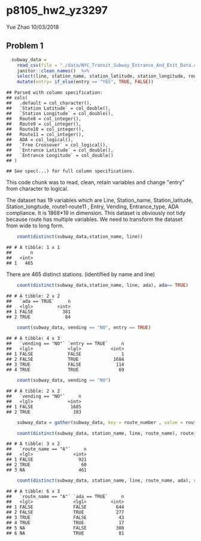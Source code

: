 p8105\_hw2\_yz3297
================
Yue Zhao
10/03/2018

Problem 1
---------

``` r
  subway_data = 
    read_csv(file = "./data/NYC_Transit_Subway_Entrance_And_Exit_Data.csv") %>%
    janitor::clean_names()  %>%
    select(line, station_name, station_latitude, station_longitude, route1:route11 , entry, vending, entrance_type, ada) %>%
    mutate(entry= if_else(entry == "YES", TRUE, FALSE))
```

    ## Parsed with column specification:
    ## cols(
    ##   .default = col_character(),
    ##   `Station Latitude` = col_double(),
    ##   `Station Longitude` = col_double(),
    ##   Route8 = col_integer(),
    ##   Route9 = col_integer(),
    ##   Route10 = col_integer(),
    ##   Route11 = col_integer(),
    ##   ADA = col_logical(),
    ##   `Free Crossover` = col_logical(),
    ##   `Entrance Latitude` = col_double(),
    ##   `Entrance Longitude` = col_double()
    ## )

    ## See spec(...) for full column specifications.

This code chunk was to read, clean, retain variables and change "entry" from character to logical.

The dataset has 19 variables which are Line, Station\_name, Station\_latitude, Station\_longitude, route1-route11 , Entry, Vending, Entrance\_type, ADA compliance. It is 1868\*19 in dimension. This dataset is obviously not tidy because route has multiple variables. We need to transform the dataset from wide to long form.

``` r
    count(distinct(subway_data,station_name, line)) 
```

    ## # A tibble: 1 x 1
    ##       n
    ##   <int>
    ## 1   465

There are 465 distinct stations. (identified by name and line)

``` r
    count(distinct(subway_data,station_name, line, ada), ada== TRUE)
```

    ## # A tibble: 2 x 2
    ##   `ada == TRUE`     n
    ##   <lgl>         <int>
    ## 1 FALSE           381
    ## 2 TRUE             84

``` r
    count(subway_data, vending == "NO", entry == TRUE)
```

    ## # A tibble: 4 x 3
    ##   `vending == "NO"` `entry == TRUE`     n
    ##   <lgl>             <lgl>           <int>
    ## 1 FALSE             FALSE               1
    ## 2 FALSE             TRUE             1684
    ## 3 TRUE              FALSE             114
    ## 4 TRUE              TRUE               69

``` r
    count(subway_data, vending == "NO")
```

    ## # A tibble: 2 x 2
    ##   `vending == "NO"`     n
    ##   <lgl>             <int>
    ## 1 FALSE              1685
    ## 2 TRUE                183

``` r
    subway_data = gather(subway_data, key = route_number , value = route_name, route1:route11)
```

``` r
    count(distinct(subway_data, station_name, line, route_name), route_name == "A")
```

    ## # A tibble: 3 x 2
    ##   `route_name == "A"`     n
    ##   <lgl>               <int>
    ## 1 FALSE                 921
    ## 2 TRUE                   60
    ## 3 NA                    461

``` r
    count(distinct(subway_data, station_name, line, route_name, ada), route_name == "A" , ada== TRUE)
```

    ## # A tibble: 6 x 3
    ##   `route_name == "A"` `ada == TRUE`     n
    ##   <lgl>               <lgl>         <int>
    ## 1 FALSE               FALSE           644
    ## 2 FALSE               TRUE            277
    ## 3 TRUE                FALSE            43
    ## 4 TRUE                TRUE             17
    ## 5 NA                  FALSE           380
    ## 6 NA                  TRUE             81
